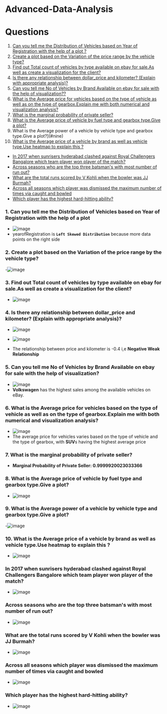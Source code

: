 # Advanced-Data-Analysis

# Questions
1. [Can you tell me the Distribution of Vehicles based on Year of Registration with the help of a plot ?](#one)
2. [Create a plot based on the Variation of the price range by the vehicle type?](#two)
3. [Find out Total count of vehicles by type available on ebay for sale.As well as create a visualization for the client?](#three)
4. [Is there any relationship between dollar_price and kilometer? (Explain with appropriate analysis)?](#four)
5. [Can you tell me No of Vehicles by Brand Available on ebay for sale with the help of visualization??](#five)
6. [What is the Average price for vehicles based on the type of vehicle as well as on the type of gearbox.Explain me with both numerical and visualization analysis?](#six)
7. [What is the marginal probability of private seller?](#seven)
8. [What is the Average price of vehicle by fuel type and gearbox type.Give a plot?](#eight)
9. What is the Average power of a vehicle by vehicle type and gearbox type.Give a plot?](#nine)
10. [What is the Average price of a vehicle by brand as well as vehicle type.Use heatmap to explain this ?](#ten)
- [In 2017 when sunrisers hyderabad clashed against Royal Challengers Bangalore which team player won player of the match?](#eleven)
- [Across seasons who are the top three batsman's with most number of run out?](#twelve)
- [What are the total runs scored by V Kohli when the bowler was JJ Burmah?](#thirteen)
- [Across all seasons which player was dismissed the maximum number of times via caught and bowled](#fourteen)
- [Which player has the highest hard-hitting ability?](#fifteen)


### 1. Can you tell me the Distribution of Vehicles based on Year of Registration with the help of a plot <a id='one'></a>
- ![image](https://github.com/sathishvanga/Advanced-Data-Analysis/assets/92833519/3a8d39e8-e2c0-46d5-9f6f-2bd1ddc41065)
- yearofRegistration is **`Left Skewed Distribution`** because more data points on the right side 


### 2. <a id='two'>Create a plot based on the Variation of the price range by the vehicle type?</a>
-![image](https://github.com/sathishvanga/Advanced-Data-Analysis/assets/92833519/742862ed-0f8b-4c26-8a62-1b751ff7475d)



### 3. <a id='three'> Find out Total count of vehicles by type available on ebay for sale.As well as create a visualization for the client?</a>
- ![image](https://github.com/sathishvanga/Advanced-Data-Analysis/assets/92833519/86bd52f2-e477-43c4-8260-1e9c2a3c8b51)

### 4. <a id='four'> Is there any relationship between dollar_price and kilometer? (Explain with appropriate analysis)?</a>
- ![image](https://github.com/sathishvanga/Advanced-Data-Analysis/assets/92833519/098b9e12-4887-4856-84e8-bc3c79ef66a9)

- ![image](https://github.com/sathishvanga/Advanced-Data-Analysis/assets/92833519/244ee4d2-60e1-4804-af1c-995316caefb5)
- The relationship between price and kilometer is -0.4 i,e **Negative Weak Relationship**


### 5. <a id='five'>Can you tell me No of Vehicles by Brand Available on ebay for sale with the help of visualization?</a>
- ![image](https://github.com/sathishvanga/Advanced-Data-Analysis/assets/92833519/0835c398-6dbf-459a-a785-f48d80de32d1)
- **Volkswagen** has the highest sales among the available vehicles on eBay.


### 6. <a id='six'> What is the Average price for vehicles based on the type of vehicle as well as on the type of gearbox.Explain me with both numerical and visualization analysis?</a>
- ![image](https://github.com/sathishvanga/Advanced-Data-Analysis/assets/92833519/f6bbf9ad-a27d-4b98-baca-797318054a5b)
- The average price for vehicles varies based on the type of vehicle and the type of gearbox, with **SUV**s having the highest average price
### 7. <a id='seven'> What is the marginal probability of private seller?</a>
- **Marginal Probability of Private Seller: 0.9999920023033366**


### 8.<a id='eight'> What is the Average price of vehicle by fuel type and gearbox type.Give a plot?</a>
- ![image](https://github.com/sathishvanga/Advanced-Data-Analysis/assets/92833519/3659bf7d-558c-4f0a-b562-9642668fe382)

### 9. <a id='nine'> What is the Average power of a vehicle by vehicle type and gearbox type.Give a plot?</a>
-![image](https://github.com/sathishvanga/Advanced-Data-Analysis/assets/92833519/f7341e62-bb0a-4aed-991b-8d3c713f7ed2)

### 10. <a id='ten'>What is the Average price of a vehicle by brand as well as vehicle type.Use heatmap to explain this ?</a>
- ![image](https://github.com/sathishvanga/Advanced-Data-Analysis/assets/92833519/b39c54fe-0490-4a40-8b23-9f16f6ecfc6d)


### <a id='eleven'> In 2017 when sunrisers hyderabad clashed against Royal Challengers Bangalore which team player won player of the match?</a>
- ![image](https://github.com/sathishvanga/IPL_Analysis_SQL/assets/92833519/07be7458-98cf-4ec0-90bc-e7385ca3cc21)


### <a id='twelve'> Across seasons who are the top three batsman's with most number of run out?</a>
- ![image](https://github.com/sathishvanga/IPL_Analysis_SQL/assets/92833519/2d3897db-549a-4866-811a-ef5495c4604c)

### <a id='thirteen'> What are the total runs scored by V Kohli when the bowler was JJ Burmah?</a>
- ![image](https://github.com/sathishvanga/IPL_Analysis_SQL/assets/92833519/ca32a382-882b-4aee-93dd-305d948d62e0)

### <a id='fourteen'> Across all seasons which player was dismissed the maximum number of times via caught and bowled</a>
- ![image](https://github.com/sathishvanga/IPL_Analysis_SQL/assets/92833519/4023a770-ba0b-4845-9e28-75c14541fcf3)


### <a id='fifteen'> Which player has the highest hard-hitting ability? </a> 
- ![image](https://github.com/sathishvanga/IPL_Analysis_SQL/assets/92833519/78add728-a216-4fe8-a473-7469213e8773)
